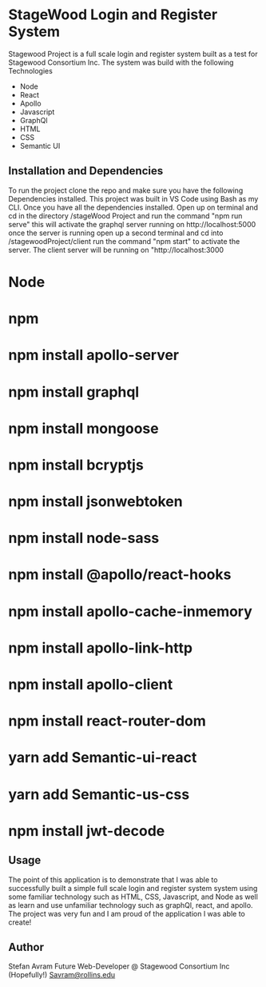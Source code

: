 # StageWood Login and Register System

Stagewood Project is a full scale login and register system built as a test for Stagewood Consortium Inc. The system was build with the following Technologies

* Node
* React
* Apollo
* Javascript
* GraphQl
* HTML
* CSS
* Semantic UI


## Installation and Dependencies

To run the project clone the repo and make sure you have the following Dependencies installed. This project was built in VS Code using Bash as my CLI. Once you have all the dependencies installed. Open up on terminal and cd in the directory /stageWood Project and run the command "npm run serve" this will activate the graphql server running on http://localhost:5000 once the server is running open up a second terminal and cd into /stagewoodProject/client run the command "npm start" to activate the server. The client server will be running on "http://localhost:3000 

# Node
# npm
# npm install apollo-server
# npm install graphql
# npm install mongoose
# npm install bcryptjs
# npm install jsonwebtoken
# npm install node-sass
# npm install @apollo/react-hooks
# npm install apollo-cache-inmemory
# npm install apollo-link-http
# npm install apollo-client
# npm install react-router-dom
# yarn add Semantic-ui-react
# yarn add Semantic-us-css
# npm install jwt-decode


## Usage

The point of this application is to demonstrate that I was able to successfully built a simple full scale login and register system system using some familiar technology such as HTML, CSS, Javascript, and Node as well as learn and use unfamiliar technology such as graphQl, react, and apollo. The project was very fun and I am proud of the application I was able to create!


## Author
Stefan Avram
Future Web-Developer @ Stagewood Consortium Inc (Hopefully!)
Savram@rollins.edu

